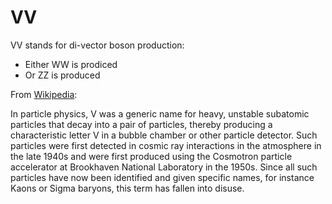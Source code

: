 # VV

VV stands for di-vector boson production:
- Either WW is prodiced
- Or ZZ is produced

From [Wikipedia](https://www.wikiwand.com/en/V_particle):

In particle physics, V was a generic name for heavy, unstable subatomic particles
that decay into a pair of particles, thereby producing a characteristic letter V 
in a bubble chamber or other particle detector. Such particles were first
detected in cosmic ray interactions in the atmosphere in the late 1940s  and
were first produced using the Cosmotron particle accelerator at Brookhaven
National Laboratory in the 1950s. Since all such particles have now been
identified and given specific names, for instance Kaons or Sigma baryons, this
term has fallen into disuse.

